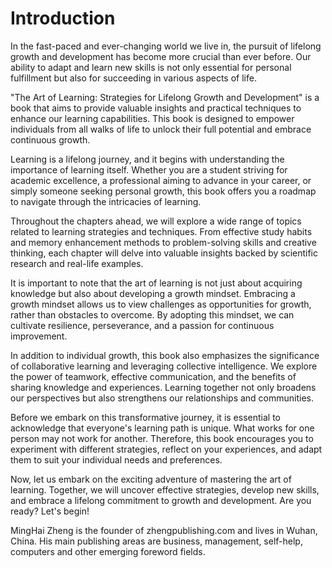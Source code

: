 # Introduction

In the fast-paced and ever-changing world we live in, the pursuit of lifelong growth and development has become more crucial than ever before. Our ability to adapt and learn new skills is not only essential for personal fulfillment but also for succeeding in various aspects of life.

"The Art of Learning: Strategies for Lifelong Growth and Development" is a book that aims to provide valuable insights and practical techniques to enhance our learning capabilities. This book is designed to empower individuals from all walks of life to unlock their full potential and embrace continuous growth.

Learning is a lifelong journey, and it begins with understanding the importance of learning itself. Whether you are a student striving for academic excellence, a professional aiming to advance in your career, or simply someone seeking personal growth, this book offers you a roadmap to navigate through the intricacies of learning.

Throughout the chapters ahead, we will explore a wide range of topics related to learning strategies and techniques. From effective study habits and memory enhancement methods to problem-solving skills and creative thinking, each chapter will delve into valuable insights backed by scientific research and real-life examples.

It is important to note that the art of learning is not just about acquiring knowledge but also about developing a growth mindset. Embracing a growth mindset allows us to view challenges as opportunities for growth, rather than obstacles to overcome. By adopting this mindset, we can cultivate resilience, perseverance, and a passion for continuous improvement.

In addition to individual growth, this book also emphasizes the significance of collaborative learning and leveraging collective intelligence. We explore the power of teamwork, effective communication, and the benefits of sharing knowledge and experiences. Learning together not only broadens our perspectives but also strengthens our relationships and communities.

Before we embark on this transformative journey, it is essential to acknowledge that everyone's learning path is unique. What works for one person may not work for another. Therefore, this book encourages you to experiment with different strategies, reflect on your experiences, and adapt them to suit your individual needs and preferences.

Now, let us embark on the exciting adventure of mastering the art of learning. Together, we will uncover effective strategies, develop new skills, and embrace a lifelong commitment to growth and development. Are you ready? Let's begin!

MingHai Zheng is the founder of zhengpublishing.com and lives in Wuhan, China. His main publishing areas are business, management, self-help, computers and other emerging foreword fields.

